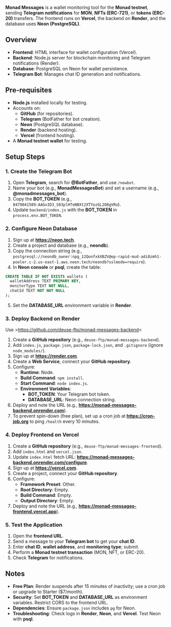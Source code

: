 **Monad Messages** is a wallet monitoring tool for the **Monad testnet**, sending **Telegram notifications** for **MON**, **NFTs (ERC-721)**, or **tokens (ERC-20)** transfers. The frontend runs on **Vercel**, the backend on **Render**, and the database uses **Neon (PostgreSQL)**.

## Overview

- **Frontend**: HTML interface for wallet configuration (Vercel).
- **Backend**: Node.js server for blockchain monitoring and Telegram notifications (Render).
- **Database**: PostgreSQL on Neon for wallet persistence.
- **Telegram Bot**: Manages chat ID generation and notifications.

## Pre-requisites

- **Node.js** installed locally for testing.
- Accounts on:
  - **GitHub** (for repositories).
  - **Telegram** (BotFather for bot creation).
  - **Neon** (PostgreSQL database).
  - **Render** (backend hosting).
  - **Vercel** (frontend hosting).
- A **Monad testnet wallet** for testing.

## Setup Steps

### 1. Create the Telegram Bot

1. Open **Telegram**, search for **@BotFather**, and use `/newbot`.
2. Name your bot (e.g., **MonadMessagesBot**) and set a username (e.g., **@monadmessages_bot**).
3. Copy the **BOT_TOKEN** (e.g., `8479041589:AAGxID3_S03plHTeNBXt2XTYozGL2O8gVRo`).
4. Update `backend/index.js` with the **BOT_TOKEN** in `process.env.BOT_TOKEN`.

### 2. Configure Neon Database

1. Sign up at **https://neon.tech**.
2. Create a project and database (e.g., **neondb**).
3. Copy the connection string (e.g., `postgresql://neondb_owner:npg_12QonfxkXBZV@ep-rapid-mud-adi8zmh1-pooler.c-2.us-east-1.aws.neon.tech/neondb?sslmode=require`).
4. In **Neon console** or **psql**, create the table:

```sql
CREATE TABLE IF NOT EXISTS wallets (
  walletAddress TEXT PRIMARY KEY,
  monitorType TEXT NOT NULL,
  chatId TEXT NOT NOT NULL
);
```

5. Set the **DATABASE_URL** environment variable in **Render**.

### 3. Deploy Backend on Render

Use >https://github.com/deuse-ftp/monad-messages-backend<

1. Create a **GitHub repository** (e.g., `deuse-ftp/monad-messages-backend`).
2. Add `index.js`, `package.json`, `package-lock.json`, and `.gitignore` (ignore `node_modules/`).
3. Sign up at **https://render.com**.
4. Create a **Web Service**, connect your **GitHub repository**.
5. Configure:
   - **Runtime**: Node.
   - **Build Command**: `npm install`.
   - **Start Command**: `node index.js`.
   - **Environment Variables**:
     - **BOT_TOKEN**: Your Telegram bot token.
     - **DATABASE_URL**: Neon connection string.
6. Deploy and note the URL (e.g., **https://monad-messages-backend.onrender.com**).
7. To prevent spin-down (free plan), set up a cron job at **https://cron-job.org** to ping `/health` every 10 minutes.

### 4. Deploy Frontend on Vercel

1. Create a **GitHub repository** (e.g., `deuse-ftp/monad-messages-frontend`).
2. Add `index.html` and `vercel.json`.
3. Update `index.html` fetch URL: **https://monad-messages-backend.onrender.com/configure**.
4. Sign up at **https://vercel.com**.
5. Create a project, connect your **GitHub repository**.
6. Configure:
   - **Framework Preset**: Other.
   - **Root Directory**: Empty.
   - **Build Command**: Empty.
   - **Output Directory**: Empty.
7. Deploy and note the URL (e.g., **https://monad-messages-frontend.vercel.app**).

### 5. Test the Application

1. Open the **frontend URL**.
2. Send a message to your **Telegram bot** to get your **chat ID**.
3. Enter **chat ID**, **wallet address**, and **monitoring type**; submit.
4. Perform a **Monad testnet transaction** (MON, NFT, or ERC-20).
5. Check **Telegram** for notifications.

## Notes

- **Free Plan**: Render suspends after 15 minutes of inactivity; use a cron job or upgrade to Starter ($7/month).
- **Security**: Set **BOT_TOKEN** and **DATABASE_URL** as environment variables. Restrict CORS to the frontend URL.
- **Dependencies**: Ensure `package.json` includes `pg` for Neon.
- **Troubleshooting**: Check logs in **Render**, **Neon**, and **Vercel**. Test Neon with **psql**.
